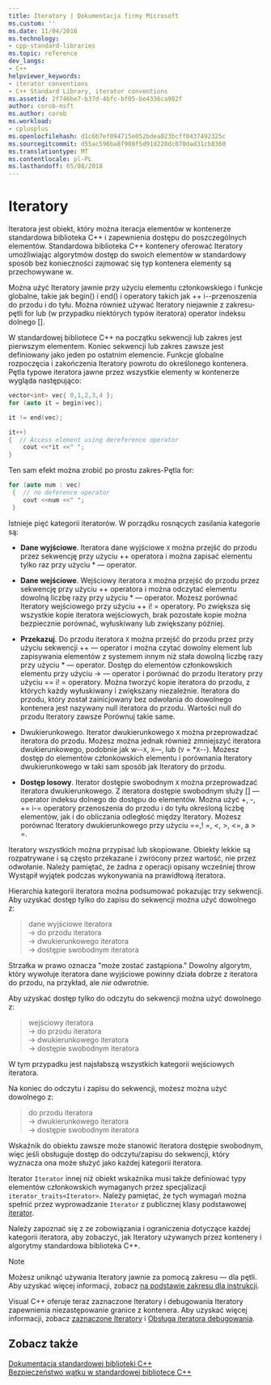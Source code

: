 ```yaml
---
title: Iteratory | Dokumentacja firmy Microsoft
ms.custom: ''
ms.date: 11/04/2016
ms.technology:
- cpp-standard-libraries
ms.topic: reference
dev_langs:
- C++
helpviewer_keywords:
- iterator conventions
- C++ Standard Library, iterator conventions
ms.assetid: 2f746be7-b37d-4bfc-bf05-be4336ca982f
author: corob-msft
ms.author: corob
ms.workload:
- cplusplus
ms.openlocfilehash: d1c6b7ef094715e052bdea023bcff0437492325c
ms.sourcegitcommit: d55ac596ba8f908f5d91d228dc070dad31cb8360
ms.translationtype: MT
ms.contentlocale: pl-PL
ms.lasthandoff: 05/08/2018
---
```

# <a name="iterators"></a>Iteratory

Iteratora jest obiekt, który można iteracja elementów w kontenerze standardowa biblioteka C++ i zapewnienia dostępu do poszczególnych elementów. Standardowa biblioteka C++ kontenery oferować Iteratory umożliwiając algorytmów dostęp do swoich elementów w standardowy sposób bez konieczności zajmować się typ kontenera elementy są przechowywane w.

Można użyć Iteratory jawnie przy użyciu elementu członkowskiego i funkcje globalne, takie jak begin() i end() i operatory takich jak ++ i--przenoszenia do przodu i do tyłu. Można również używać Iteratory niejawnie z zakresu-pętli for lub (w przypadku niektórych typów iteratora) operator indeksu dolnego [].

W standardowej bibliotece C++ na początku sekwencji lub zakres jest pierwszym elementem. Koniec sekwencji lub zakres zawsze jest definiowany jako jeden po ostatnim elemencie. Funkcje globalne rozpoczęcia i zakończenia Iteratory powrotu do określonego kontenera. Pętla typowe iteratora jawne przez wszystkie elementy w kontenerze wygląda następująco:

```cpp
vector<int> vec{ 0,1,2,3,4 };
for (auto it = begin(vec);

it != end(vec);

it++)
{  // Access element using dereference operator
    cout <<*it <<" ";
}
```

Ten sam efekt można zrobić po prostu zakres-Pętla for:

```cpp
for (auto num : vec)
 {  // no deference operator
    cout <<num <<" ";
 }
```

Istnieje pięć kategorii iteratorów. W porządku rosnących zasilania kategorie są:

- **Dane wyjściowe**. Iteratora dane wyjściowe `X` można przejść do przodu przez sekwencję przy użyciu ++ operatora i można zapisać elementu tylko raz przy użyciu * — operator.

- **Dane wejściowe**. Wejściowy iteratora `X` można przejść do przodu przez sekwencję przy użyciu ++ operatora i można odczytać elementu dowolną liczbę razy przy użyciu * — operator. Możesz porównać Iteratory wejściowego przy użyciu ++ i! = operatory. Po zwiększa się wszystkie kopie iteratora wejściowych, brak pozostałe kopie można bezpiecznie porównać, wyłuskiwany lub zwiększany później.

- **Przekazuj**. Do przodu iteratora `X` można przejść do przodu przez przy użyciu sekwencji ++ — operator i można czytać dowolny element lub zapisywania elementów z systemem innym niż stała dowolną liczbę razy przy użyciu * — operator. Dostęp do elementów członkowskich elementu przy użyciu -> — operator i porównać do przodu Iteratory przy użyciu == i! = operatory. Można tworzyć kopie iteratora do przodu, z których każdy wyłuskiwany i zwiększany niezależnie. Iteratora do przodu, który został zainicjowany bez odwołania do dowolnego kontenera jest nazywany null iteratora do przodu. Wartości null do przodu Iteratory zawsze Porównuj takie same.

- Dwukierunkowego. Iterator dwukierunkowego `X` można przeprowadzać iteratora do przodu. Możesz można jednak również zmniejszyć iteratora dwukierunkowego, podobnie jak w--`X`, `X`—, lub (`V` = *`X`--). Możesz dostęp do elementów członkowskich elementu i porównania Iteratory dwukierunkowego w taki sam sposób jak Iteratory do przodu.

- **Dostęp losowy**. Iterator dostępie swobodnym `X` można przeprowadzać iteratora dwukierunkowego. Z iteratora dostępie swobodnym służy [] — operator indeksu dolnego do dostępu do elementów. Można użyć +, -, += i-= operatory przenoszenia do przodu i do tyłu określoną liczbę elementów, jak i do obliczania odległość między Iteratory. Możesz porównać Iteratory dwukierunkowego przy użyciu ==,! =, \<, >, \<=, a > =.

Iteratory wszystkich można przypisać lub skopiowane. Obiekty lekkie są rozpatrywane i są często przekazane i zwrócony przez wartość, nie przez odwołanie. Należy pamiętać, że żadna z operacji opisany wcześniej throw Wystąpił wyjątek podczas wykonywania na prawidłową iteratora.

Hierarchia kategorii iteratora można podsumować pokazując trzy sekwencji. Aby uzyskać dostęp tylko do zapisu do sekwencji można użyć dowolnego z:

> dane wyjściowe iteratora<br/>
> -> do przodu iteratora<br/>
> -> dwukierunkowego iteratora<br/>
> -> dostępie swobodnym iteratora<br/>

Strzałka w prawo oznacza "może zostać zastąpiona." Dowolny algorytm, który wywołuje iteratora dane wyjściowe powinny działa dobrze z iteratora do przodu, na przykład, ale *nie* odwrotnie.

Aby uzyskać dostęp tylko do odczytu do sekwencji można użyć dowolnego z:

> wejściowy iteratora<br/>
> -> do przodu iteratora<br/>
> -> dwukierunkowego iteratora<br/>
> -> dostępie swobodnym iteratora<br/>

W tym przypadku jest najsłabszą wszystkich kategorii wejściowych iteratora.

Na koniec do odczytu i zapisu do sekwencji, możesz można użyć dowolnego z:

> do przodu iteratora<br/>
> -> dwukierunkowego iteratora<br/>
> -> dostępie swobodnym iteratora<br/>

Wskaźnik do obiektu zawsze może stanowić iteratora dostępie swobodnym, więc jeśli obsługuje dostęp do odczytu/zapisu do sekwencji, który wyznacza ona może służyć jako każdej kategorii iteratora.

Iterator `Iterator` innej niż obiekt wskaźnika musi także definiować typy elementów członkowskich wymaganych przez specjalizacji `iterator_traits<Iterator>`. Należy pamiętać, że tych wymagań można spełnić przez wyprowadzanie `Iterator` z publicznej klasy podstawowej [iterator](../standard-library/iterator-struct.md).

Należy zapoznać się z ze zobowiązania i ograniczenia dotyczące każdej kategorii iteratora, aby zobaczyć, jak Iteratory używanych przez kontenery i algorytmy standardowa biblioteka C++.

> [!NOTE]
> Możesz uniknąć używania Iteratory jawnie za pomocą zakresu — dla pętli. Aby uzyskać więcej informacji, zobacz [na podstawie zakresu dla instrukcji](../cpp/range-based-for-statement-cpp.md).

Visual C++ oferuje teraz zaznaczone Iteratory i debugowania Iteratory zapewnienia niezastępowanie granice z kontenera. Aby uzyskać więcej informacji, zobacz [zaznaczone Iteratory](../standard-library/checked-iterators.md) i [Obsługa iteratora debugowania](../standard-library/debug-iterator-support.md).

## <a name="see-also"></a>Zobacz także

[Dokumentacja standardowej biblioteki C++](../standard-library/cpp-standard-library-reference.md)<br/>
[Bezpieczeństwo wątku w standardowej bibliotece C++](../standard-library/thread-safety-in-the-cpp-standard-library.md)<br/>
